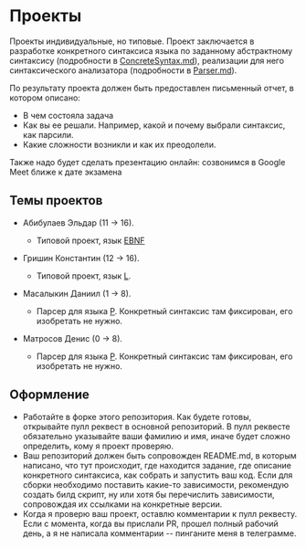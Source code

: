 # Проекты

Проекты индивидуальные, но типовые. Проект заключается в разработке конкретного синтаксиса языка по заданному абстрактному синтаксису (подробности в [ConcreteSyntax.md](tasks/ConcreteSyntax.md)), реализации для него синтаксического анализатора (подробности в [Parser.md](tasks/Parser.md)).

По результату проекта должен быть предоставлен письменный отчет, в котором описано:

* В чем состояла задача
* Как вы ее решали. Например, какой и почему выбрали синтаксис, как парсили.
* Какие сложности возникли и как их преодолели.

Также надо будет сделать презентацию онлайн: созвонимся в Google Meet ближе к дате экзамена

## Темы проектов

* Абибулаев Эльдар (11 -> 16).

   * Типовой проект, язык [EBNF](lang/EBNF.md)

* Гришин Константин (12 -> 16).

   * Типовой проект, язык [L](lang/L.md).

* Масалыкин Даниил (1 -> 8).

   * Парсер для языка [P](lang/P.md). Конкретный синтаксис там фиксирован, его изобретать не нужно.

* Матросов Денис (0 -> 8).
   * Парсер для языка [P](lang/P.md). Конкретный синтаксис там фиксирован, его изобретать не нужно.

## Оформление

* Работайте в форке этого репозитория. Как будете готовы, открывайте пулл реквест в основной репозиторий. В пулл реквесте обязательно указывайте ваши фамилию и имя, иначе будет сложно определить, кому я проект проверяю.
* Ваш репозиторий должен быть сопровожден README.md, в которым написано, что тут происходит, где находится задание, где описание конкретного синтаксиса, как собрать и запустить ваш код. Если для сборки необходимо поставить какие-то зависимости, рекомендую создать билд скрипт, ну или хотя бы перечислить зависимости, сопровождая их ссылками на конкретные версии.
* Когда я проверю ваш проект, оставлю комментарии к пулл реквесту. Если с момента, когда вы прислали PR, прошел полный рабочий день, а я не написала комментарии -- пинганите меня в телеграмме.